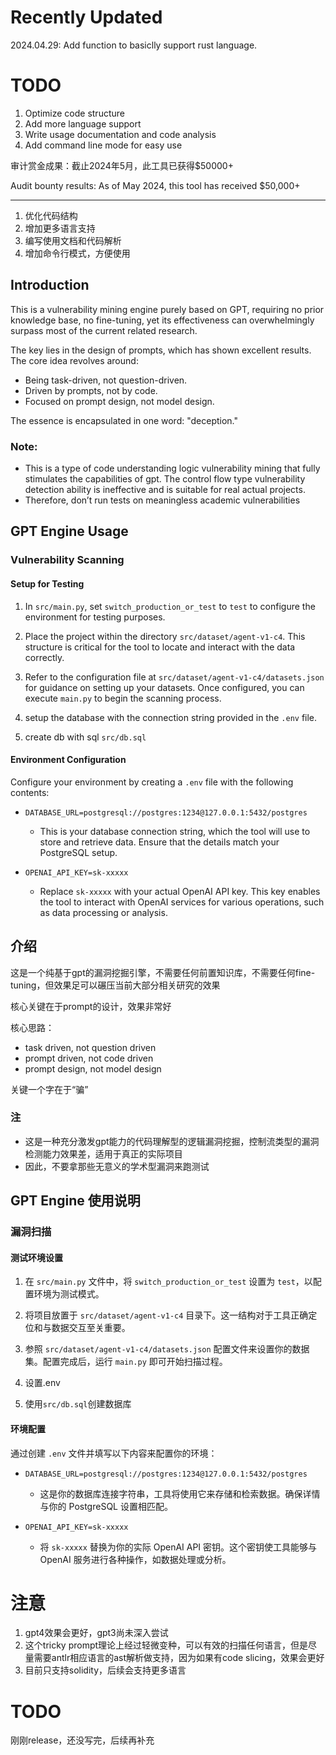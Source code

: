 # Recently Updated
2024.04.29:
Add function to basiclly support rust language.
# TODO
1. Optimize code structure
2. Add more language support
3. Write usage documentation and code analysis
4. Add command line mode for easy use

   

审计赏金成果：截止2024年5月，此工具已获得$50000+

Audit bounty results: As of May 2024, this tool has received $50,000+


------
1. 优化代码结构
2. 增加更多语言支持
3. 编写使用文档和代码解析
4. 增加命令行模式，方便使用

## Introduction
This is a vulnerability mining engine purely based on GPT, requiring no prior knowledge base, no fine-tuning, yet its effectiveness can overwhelmingly surpass most of the current related research. 

The key lies in the design of prompts, which has shown excellent results. The core idea revolves around:

- Being task-driven, not question-driven.
- Driven by prompts, not by code.
- Focused on prompt design, not model design.

The essence is encapsulated in one word: "deception."

### Note:
- This is a type of code understanding logic vulnerability mining that fully stimulates the capabilities of gpt. The control flow type vulnerability detection ability is ineffective and is suitable for real actual projects.
- Therefore, don’t run tests on meaningless academic vulnerabilities
## GPT Engine Usage

### Vulnerability Scanning

#### Setup for Testing
1. In `src/main.py`, set `switch_production_or_test` to `test` to configure the environment for testing purposes.

2. Place the project within the directory `src/dataset/agent-v1-c4`. This structure is critical for the tool to locate and interact with the data correctly.

3. Refer to the configuration file at `src/dataset/agent-v1-c4/datasets.json` for guidance on setting up your datasets. Once configured, you can execute `main.py` to begin the scanning process.

4. setup the database with the connection string provided in the `.env` file.

5. create db with sql `src/db.sql`

#### Environment Configuration
Configure your environment by creating a `.env` file with the following contents:

- `DATABASE_URL=postgresql://postgres:1234@127.0.0.1:5432/postgres`
    - This is your database connection string, which the tool will use to store and retrieve data. Ensure that the details match your PostgreSQL setup.

- `OPENAI_API_KEY=sk-xxxxx`
    - Replace `sk-xxxxx` with your actual OpenAI API key. This key enables the tool to interact with OpenAI services for various operations, such as data processing or analysis.

## 介绍
这是一个纯基于gpt的漏洞挖掘引擎，不需要任何前置知识库，不需要任何fine-tuning，但效果足可以碾压当前大部分相关研究的效果

核心关键在于prompt的设计，效果非常好

核心思路：
- task driven, not question driven
- prompt driven, not code driven
- prompt design, not model design

关键一个字在于“骗”
### 注
- 这是一种充分激发gpt能力的代码理解型的逻辑漏洞挖掘，控制流类型的漏洞检测能力效果差，适用于真正的实际项目
- 因此，不要拿那些无意义的学术型漏洞来跑测试

## GPT Engine 使用说明

### 漏洞扫描

#### 测试环境设置
1. 在 `src/main.py` 文件中，将 `switch_production_or_test` 设置为 `test`，以配置环境为测试模式。

2. 将项目放置于 `src/dataset/agent-v1-c4` 目录下。这一结构对于工具正确定位和与数据交互至关重要。

3. 参照 `src/dataset/agent-v1-c4/datasets.json` 配置文件来设置你的数据集。配置完成后，运行 `main.py` 即可开始扫描过程。

4. 设置.env

5. 使用`src/db.sql`创建数据库
#### 环境配置
通过创建 `.env` 文件并填写以下内容来配置你的环境：

- `DATABASE_URL=postgresql://postgres:1234@127.0.0.1:5432/postgres`
    - 这是你的数据库连接字符串，工具将使用它来存储和检索数据。确保详情与你的 PostgreSQL 设置相匹配。

- `OPENAI_API_KEY=sk-xxxxx`
    - 将 `sk-xxxxx` 替换为你的实际 OpenAI API 密钥。这个密钥使工具能够与 OpenAI 服务进行各种操作，如数据处理或分析。
# 注意
1. gpt4效果会更好，gpt3尚未深入尝试
2. 这个tricky prompt理论上经过轻微变种，可以有效的扫描任何语言，但是尽量需要antlr相应语言的ast解析做支持，因为如果有code slicing，效果会更好
3. 目前只支持solidity，后续会支持更多语言

# TODO
刚刚release，还没写完，后续再补充
